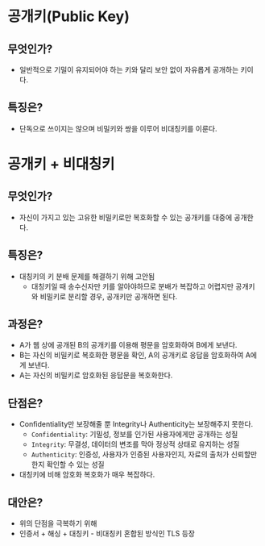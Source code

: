 # 공개키(Public Key)
## 무엇인가?
- 일반적으로 기밀이 유지되어야 하는 키와 달리 보안 없이 자유롭게 공개하는 키이다.

## 특징은?
- 단독으로 쓰이지는 않으며 비밀키와 쌍을 이루어 비대칭키를 이룬다.

# 공개키 + 비대칭키
## 무엇인가?
- 자신이 가지고 있는 고유한 비밀키로만 복호화할 수 있는 공개키를 대중에 공개한다.

## 특징은?
- 대칭키의 키 분배 문제를 해결하기 위해 고안됨
  - 대칭키일 때 송수신자만 키를 알아야하므로 분배가 복잡하고 어렵지만 공개키와 비밀키로 분리할 경우, 공개키만 공개하면 된다.
 
## 과정은?
- A가 웹 상에 공개된 B의 공개키를 이용해 평문을 암호화하여 B에게 보낸다.
- B는 자신의 비밀키로 복호화한 평문을 확인, A의 공개키로 응답을 암호화하여 A에게 보낸다.
- A는 자신의 비밀키로 암호화된 응답문을 복호화한다. 

## 단점은?
- Confidentiality만 보장해줄 뿐 Integrity나 Authenticity는 보장해주지 못한다.
  - `Confidentiality`: 기밀성, 정보를 인가된 사용자에게만 공개하는 성질
  - `Integrity`: 무결성, 데이터의 변조를 막아 정상적 상태로 유지하는 성질
  - `Authenticity`: 인증성, 사용자가 인증된 사용자인지, 자료의 출처가 신뢰할만한지 확인할 수 있는 성질
- 대칭키에 비해 암호화 복호화가 매우 복잡하다.

## 대안은?
- 위의 단점을 극복하기 위해 
- 인증서 + 해싱 + 대칭키 - 비대칭키 혼합된 방식인 TLS 등장
